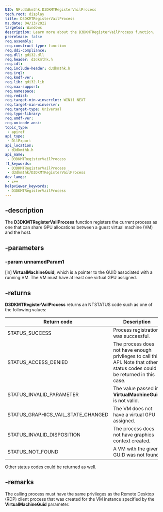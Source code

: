```yaml
---
UID: NF:d3dkmthk.D3DKMTRegisterVailProcess
tech.root: display
title: D3DKMTRegisterVailProcess
ms.date: 04/13/2022
targetos: Windows
description: Learn more about the D3DKMTRegisterVailProcess function.
prerelease: false
req.assembly: 
req.construct-type: function
req.ddi-compliance: 
req.dll: gdi32.dll
req.header: d3dkmthk.h
req.idl: 
req.include-header: d3dkmthk.h
req.irql: 
req.kmdf-ver: 
req.lib: gdi32.lib
req.max-support: 
req.namespace: 
req.redist: 
req.target-min-winverclnt: WIN11_NEXT
req.target-min-winversvr: 
req.target-type: Universal
req.type-library: 
req.umdf-ver: 
req.unicode-ansi: 
topic_type:
 - apiref
api_type:
 - DllExport
api_location:
 - d3dkmthk.h
api_name:
 - D3DKMTRegisterVailProcess
f1_keywords:
 - D3DKMTRegisterVailProcess
 - d3dkmthk/D3DKMTRegisterVailProcess
dev_langs:
 - c++
helpviewer_keywords:
 - D3DKMTRegisterVailProcess
---
```


## -description

The **D3DKMTRegisterVailProcess** function registers the current process as one that can share GPU allocations between a guest virtual machine (VM) and the host.

## -parameters

### -param unnamedParam1

[in] **VirtualMachineGuid**, which is a pointer to the GUID associated with a running VM. The VM must have at least one virtual GPU assigned.

## -returns

**D3DKMTRegisterVailProcess** returns an NTSTATUS code such as one of the following values:

| Return code                        | Description |
| -----------                        | ----------- |
| STATUS_SUCCESS                     | Process registration was successful. |
| STATUS_ACCESS_DENIED               | The process does not have enough privileges to call this API. Note that other status codes could be returned in this case. |
| STATUS_INVALID_PARAMETER           | The value passed in **VirtualMachineGuid** is not valid. |
| STATUS_GRAPHICS_VAIL_STATE_CHANGED | The VM does not have a virtual GPU assigned. |
| STATUS_INVALID_DISPOSITION         | The process does not have graphics context created. |
| STATUS_NOT_FOUND                   | A VM with the given GUID was not found. |

Other status codes could be returned as well.

## -remarks

The calling process must have the same privileges as the Remote Desktop (RDP) client process that was created for the VM instance specified by the **VirtualMachineGuid** parameter.
